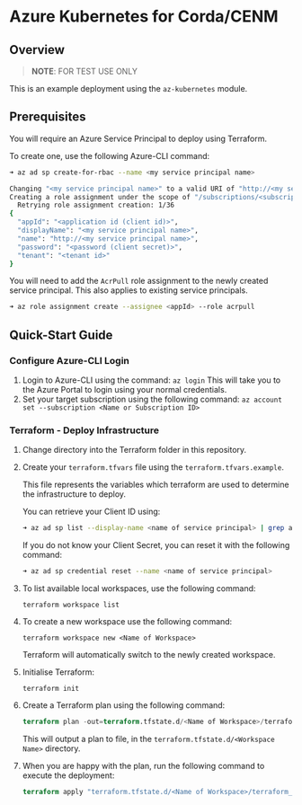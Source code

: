 # Azure Kubernetes for Corda/CENM

## Overview

> **NOTE**: FOR TEST USE ONLY

This is an example deployment using the `az-kubernetes` module.

## Prerequisites

You will require an Azure Service Principal to deploy using Terraform.

To create one, use the following Azure-CLI command:

```bash
➜ az ad sp create-for-rbac --name <my service principal name>

Changing "<my service principal name>" to a valid URI of "http://<my service principal name>", which is the required format used for service principal names
Creating a role assignment under the scope of "/subscriptions/<subscription id>"
  Retrying role assignment creation: 1/36
{
  "appId": "<application id (client id)>",
  "displayName": "<my service principal name>",
  "name": "http://<my service principal name>",
  "password": "<password (client secret)>",
  "tenant": "<tenant id>"
}
```

You will need to add the `AcrPull` role assignment to the newly created service principal.  This also applies to existing service principals.

```bash
➜ az role assignment create --assignee <appId> --role acrpull
```

## Quick-Start Guide

### Configure Azure-CLI Login

1. Login to Azure-CLI using the command:
    ```az login```
    This will take you to the Azure Portal to login using your normal credentials.
2. Set your target subscription using the following command:
   ```az account set --subscription <Name or Subscription ID>```

### Terraform - Deploy Infrastructure

1. Change directory into the Terraform folder in this repository.

2. Create your `terraform.tfvars` file using the `terraform.tfvars.example`.

    This file represents the variables which terraform are used to determine the infrastructure to deploy.
    
    You can retrieve your Client ID using:
    
    ```bash
    ➜ az ad sp list --display-name <name of service principal> | grep appId 
    ```
   
   If you do not know your Client Secret, you can reset it with the following command:
   
   ```bash
   ➜ az ad sp credential reset --name <name of service principal>
   ```
    
3. To list available local workspaces, use the following command:
   
   ```terraform workspace list```
   
4. To create a new workspace use the following command:

   ```terraform workspace new <Name of Workspace>```
   
   Terraform will automatically switch to the newly created workspace.
   
5. Initialise Terraform:

   ```terraform init```
   
6. Create a Terraform plan using the following command:

   ```terraform
   terraform plan -out=terraform.tfstate.d/<Name of Workspace>/terraform_plan
   ```

   This will output a plan to file, in the `terraform.tfstate.d/<Workspace Name>` directory.
   
7. When you are happy with the plan, run the following command to execute the deployment:

   ```terraform
   terraform apply "terraform.tfstate.d/<Name of Workspace>/terraform_plan"
   ```

